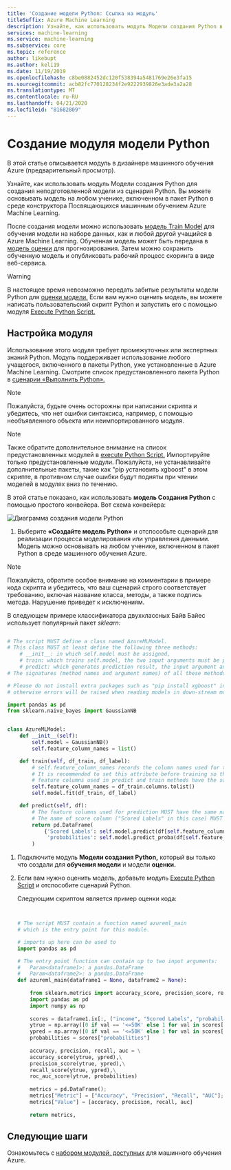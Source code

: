 ```yaml
---
title: 'Создание модели Python: Ссылка на модуль'
titleSuffix: Azure Machine Learning
description: Узнайте, как использовать модуль Модели создания Python в Azure Machine Learning для создания пользовательского модуля моделирования или обработки данных.
services: machine-learning
ms.service: machine-learning
ms.subservice: core
ms.topic: reference
author: likebupt
ms.author: keli19
ms.date: 11/19/2019
ms.openlocfilehash: c8be0882452dc120f538394a5481769e26e3fa15
ms.sourcegitcommit: acb82fc770128234f2e9222939826e3ade3a2a28
ms.translationtype: MT
ms.contentlocale: ru-RU
ms.lasthandoff: 04/21/2020
ms.locfileid: "81682809"
---
```

# <a name="create-python-model-module"></a>Создание модуля модели Python

В этой статье описывается модуль в дизайнере машинного обучения Azure (предварительный просмотр).

Узнайте, как использовать модуль Модели создания Python для создания неподготовленной модели из сценария Python. Вы можете основывать модель на любом ученике, включенном в пакет Python в среде конструктора Посвящающихся машинным обучением Azure Machine Learning. 

После создания модели можно использовать [модель Train Model](train-model.md) для обучения модели на наборе данных, как и любой другой учащийся в Azure Machine Learning. Обученная модель может быть передана в [модель оценки](score-model.md) для прогнозирования. Затем можно сохранить обученную модель и опубликовать рабочий процесс скоринга в виде веб-сервиса.

> [!WARNING]
> В настоящее время невозможно передать забитые результаты модели Python для [оценки модели.](evaluate-model.md) Если вам нужно оценить модель, вы можете написать пользовательский скрипт Python и запустить его с помощью модуля [Execute Python Script.](execute-python-script.md)  


## <a name="configure-the-module"></a>Настройка модуля

Использование этого модуля требует промежуточных или экспертных знаний Python. Модуль поддерживает использование любого учащегося, включенного в пакеты Python, уже установленные в Azure Machine Learning. Смотрите список предустановленного пакета Python в [сценарии «Выполнить Python».](execute-python-script.md)

> [!NOTE]
> Пожалуйста, будьте очень осторожны при написании скрипта и убедитесь, что нет ошибки синтаксиса, например, с помощью необъявленного объекта или неимпортированного модуля.

> [!NOTE]
Также обратите дополнительное внимание на список предустановленных модулей в [execute Python Script.](execute-python-script.md) Импортируйте только предустановленные модули. Пожалуйста, не устанавливайте дополнительные пакеты, такие как "pip установить xgboost" в этом скрипте, в противном случае ошибки будут подняты при чтении моделей в модулях вниз по течению.
  
В этой статье показано, как использовать **модель Создания Python** с помощью простого конвейера. Вот схема конвейера:

![Диаграмма создания модели Python](./media/module/create-python-model.png)

1. Выберите **«Создайте модель Python»** и отспособьте сценарий для реализации процесса моделирования или управления данными. Модель можно основывать на любом ученике, включенном в пакет Python в среде машинного обучения Azure.

> [!NOTE]
> Пожалуйста, обратите особое внимание на комментарии в примере кода скрипта и убедитесь, что ваш сценарий строго соответствует требованию, включая название класса, методы, а также подпись метода. Нарушение приведет к исключениям. 

   В следующем примере классификатора двухклассных Байв Байес использует популярный пакет *sklearn:*

   ```Python

   # The script MUST define a class named AzureMLModel.
   # This class MUST at least define the following three methods:
       # __init__: in which self.model must be assigned,
       # train: which trains self.model, the two input arguments must be pandas DataFrame,
       # predict: which generates prediction result, the input argument and the prediction result MUST be pandas DataFrame.
   # The signatures (method names and argument names) of all these methods MUST be exactly the same as the following example.

   # Please do not install extra packages such as "pip install xgboost" in this script,
   # otherwise errors will be raised when reading models in down-stream modules.
   
   import pandas as pd
   from sklearn.naive_bayes import GaussianNB


   class AzureMLModel:
       def __init__(self):
           self.model = GaussianNB()
           self.feature_column_names = list()

       def train(self, df_train, df_label):
           # self.feature_column_names records the column names used for training.
           # It is recommended to set this attribute before training so that the
           # feature columns used in predict and train methods have the same names.
           self.feature_column_names = df_train.columns.tolist()
           self.model.fit(df_train, df_label)

       def predict(self, df):
           # The feature columns used for prediction MUST have the same names as the ones for training.
           # The name of score column ("Scored Labels" in this case) MUST be different from any other columns in input data.
           return pd.DataFrame(
               {'Scored Labels': self.model.predict(df[self.feature_column_names]), 
                'probabilities': self.model.predict_proba(df[self.feature_column_names])[:, 1]}
           )


   ```

1. Подключите модуль **Модели создания Python,** который вы только что создали для **обучения модели** и модели **оценки.**

1. Если вам нужно оценить модель, добавьте модуль [Execute Python Script](execute-python-script.md) и отспособите сценарий Python.

   Следующим скриптом является пример оценки кода:

   ```Python


   # The script MUST contain a function named azureml_main
   # which is the entry point for this module.

   # imports up here can be used to 
   import pandas as pd

   # The entry point function can contain up to two input arguments:
   #   Param<dataframe1>: a pandas.DataFrame
   #   Param<dataframe2>: a pandas.DataFrame
   def azureml_main(dataframe1 = None, dataframe2 = None):
    
       from sklearn.metrics import accuracy_score, precision_score, recall_score, roc_auc_score, roc_curve
       import pandas as pd
       import numpy as np
    
       scores = dataframe1.ix[:, ("income", "Scored Labels", "probabilities")]
       ytrue = np.array([0 if val == '<=50K' else 1 for val in scores["income"]])
       ypred = np.array([0 if val == '<=50K' else 1 for val in scores["Scored Labels"]])    
       probabilities = scores["probabilities"]
    
       accuracy, precision, recall, auc = \
       accuracy_score(ytrue, ypred),\
       precision_score(ytrue, ypred),\
       recall_score(ytrue, ypred),\
       roc_auc_score(ytrue, probabilities)
    
       metrics = pd.DataFrame();
       metrics["Metric"] = ["Accuracy", "Precision", "Recall", "AUC"];
       metrics["Value"] = [accuracy, precision, recall, auc]
    
       return metrics,

   ```

## <a name="next-steps"></a>Следующие шаги

Ознакомьтесь с [набором модулей, доступных](module-reference.md) для машинного обучения Azure. 